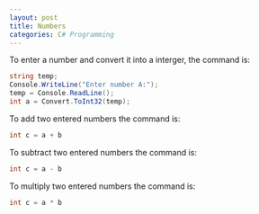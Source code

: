 ```yaml
--- 
layout: post
title: Numbers
categories: C# Programming
---
```

 To enter a number and convert it into a interger, the command is:
 
 ```csharp
 string temp;
 Console.WriteLine("Enter number A:");
 temp = Console.ReadLine();
 int a = Convert.ToInt32(temp);
 ```
 
 To add two entered numbers the command is:
 
 ```csharp
 int c = a + b
 ```
 
  To subtract two entered numbers the command is:
 
 ```csharp
 int c = a - b
 ```
 
  To multiply two entered numbers the command is:
 
 ```csharp
 int c = a * b
 ```
